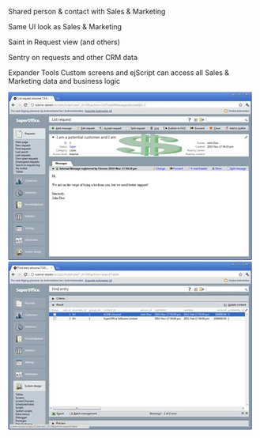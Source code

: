 <properties date="2016-06-24"
SortOrder="21"
/>

Shared person & contact with Sales & Marketing

Same UI look as Sales & Marketing

Saint in Request view (and others)

Sentry on requests and other CRM data

Expander Tools Custom screens and ejScript can access all Sales & Marketing data and business logic

<img src="../Customer%20Service_files/image004.jpg" id="Picture 4" width="493" height="340" />

<img src="../Customer%20Service_files/image005.jpg" id="Picture 5" width="493" height="340" />
